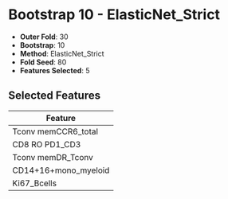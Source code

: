 # Bootstrap 10 - ElasticNet_Strict

- **Outer Fold**: 30
- **Bootstrap**: 10
- **Method**: ElasticNet_Strict
- **Fold Seed**: 80
- **Features Selected**: 5

## Selected Features

| Feature |
|---------|
| Tconv memCCR6_total |
| CD8 RO PD1_CD3 |
| Tconv memDR_Tconv |
| CD14+16+mono_myeloid |
| Ki67_Bcells |
